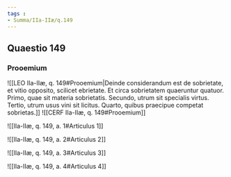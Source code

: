 ```yaml
---
tags : 
- Summa/IIa-IIæ/q.149
---
```


## Quaestio 149

### Prooemium

![[LEO IIa-IIæ, q. 149#Prooemium|Deinde considerandum est de sobrietate, et vitio opposito, scilicet ebrietate. Et circa sobrietatem quaeruntur quatuor. Primo, quae sit materia sobrietatis. Secundo, utrum sit specialis virtus. Tertio, utrum usus vini sit licitus. Quarto, quibus praecipue competat sobrietas.]]
![[CERF IIa-IIæ, q. 149#Prooemium]]

![[IIa-IIæ, q. 149, a. 1#Articulus 1]]

![[IIa-IIæ, q. 149, a. 2#Articulus 2]]

![[IIa-IIæ, q. 149, a. 3#Articulus 3]]

![[IIa-IIæ, q. 149, a. 4#Articulus 4]]

